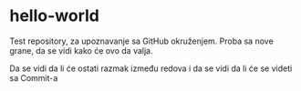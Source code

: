 # hello-world
Test repository, za upoznavanje sa GitHub okruženjem.
Proba sa nove grane, da se vidi kako će ovo da valja. 

Da se vidi da li će ostati razmak između redova i da se vidi da li će se videti sa Commit-a
